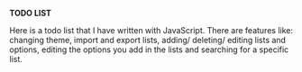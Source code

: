 **TODO LIST**

Here is a todo list that I have written with JavaScript. There are features like: changing theme, import and export lists, adding/ deleting/ editing lists and options, editing the options you add in the lists and searching for a specific list.
